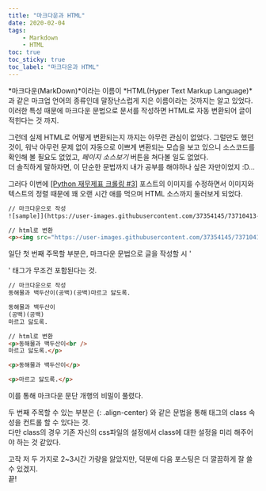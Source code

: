 ```yaml
---
title: "마크다운과 HTML"
date: 2020-02-04
tags:
    - Markdown
    - HTML
toc: true
toc_sticky: true
toc_label: "마크다운과 HTML"
---
```


*마크다운(MarkDown)*이라는 이름이 *HTML(Hyper Text Markup Language)*과 같은 마크업 언어의 종류인데 
말장난스럽게 지은 이름이라는 것까지는 알고 있었다. 이러한 특성 때문에 마크다운 문법으로 문서를 작성하면 
HTML로 자동 변환되어 글이 적힌다는 것 까지.
  
그런데 실제 HTML로 어떻게 변환되는지 까지는 아무런 관심이 없었다. 그럴만도 했던 것이, 워낙 아무런 문제 없이 
자동으로 이쁘게 변환되는 모습을 보고 있으니 소스코드를 확인해 볼 필요도 없었고, *페이지 소스보기* 버튼을 쳐다볼 일도 없었다.  
더 솔직하게 말하자면, 이 단순한 문법까지 내가 공부를 해야하나 싶은 자만이었지 :D...
  
그러다 이번에 [[Python 재무제표 크롤링 #3]](https://hyeon9mak.github.io/Python-%EC%9E%AC%EB%AC%B4%EC%A0%9C%ED%91%9C-%EC%9B%B9-%ED%81%AC%EB%A1%A4%EB%A7%81-3/) 포스트의 이미지를 수정하면서 이미지와 텍스트의 정렬 때문에 꽤 오랜 시간 애를 먹으며 HTML 소스까지 둘러보게 되었다.

```html
// 마크다운으로 작성
![sample]](https://user-images.githubusercontent.com/37354145/73710413-3a9f7400-4747-11ea-8e69-f06feedf6fdb.PNG){: .align-center}

// html로 변환
<p><img src="https://user-images.githubusercontent.com/37354145/73710413-3a9f7400-4747-11ea-8e69-f06feedf6fdb.PNG" alt="sample" class="align-center" /></p>
```

일단 첫 번째 주목할 부분은, 마크다운 문법으로 글을 작성할 시 '<p>' 태그가 무조건 포함된다는 것.  

```html
// 마크다운으로 작성
동해물과 백두산이(공백)(공백)마르고 닳도록.

동해물과 백두산이
(공백)(공백)
마르고 닳도록.

// html로 변환
<p>동해물과 백두산이<br />
마르고 닳도록.</p>

<p>동해물과 백두산이</p>

<p>마르고 닳도록.</p>
```
이를 통해 마크다운 문단 개행의 비밀이 풀렸다.
  
두 번째 주목할 수 있는 부분은 {: .align-center} 와 같은 문법을 통해 태그의 class 속성을 컨트롤 할 수 있다는 것.  
다만 class의 경우 기존 자신의 css파일의 설정에서 class에 대한 설정을 미리 해주어야 하는 것 같았다.
  
고작 저 두 가지로 2~3시간 가량을 앓았지만, 덕분에 다음 포스팅은 더 깔끔하게 잘 쓸 수 있겠지.  
끝!  